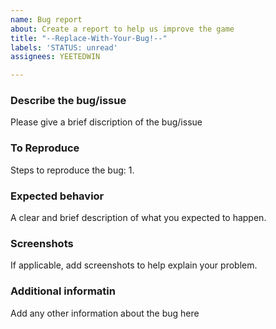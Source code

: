 ```yaml
---
name: Bug report
about: Create a report to help us improve the game
title: "--Replace-With-Your-Bug!--"
labels: 'STATUS: unread'
assignees: YEETEDWIN

---
```


### **Describe the bug/issue**

Please give a brief discription of the bug/issue

### **To Reproduce**

Steps to reproduce the bug:
1. 

### **Expected behavior**

A clear and brief description of what you expected to happen.

### **Screenshots**

If applicable, add screenshots to help explain your problem.

### **Additional informatin**

Add any other information about the bug here
